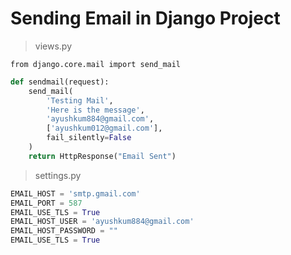 # Sending Email in Django Project 

> views.py

`from django.core.mail import send_mail`

```python
def sendmail(request):
    send_mail(
        'Testing Mail',
        'Here is the message',
        'ayushkum884@gmail.com',
        ['ayushkum012@gmail.com'],
        fail_silently=False
    )
    return HttpResponse("Email Sent")
```


> settings.py

```python
EMAIL_HOST = 'smtp.gmail.com'
EMAIL_PORT = 587
EMAIL_USE_TLS = True
EMAIL_HOST_USER = 'ayushkum884@gmail.com'
EMAIL_HOST_PASSWORD = ""
EMAIL_USE_TLS = True
```